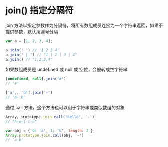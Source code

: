 # join() 指定分隔符

join 方法以指定参数作为分隔符，将所有数组成员连接为一个字符串返回，如果不提供参数，默认用逗号分隔
```javascript
var a = [1, 2, 3, 4];

a.join(' ') // '1 2 3 4'
a.join(' | ') // "1 | 2 | 3 | 4"
a.join() // "1,2,3,4"
```
如果数组成员是 undefined 或 null 或 空位，会被转成空字符串
```javascript
[undefined, null].join('#')
// '#'

['a',, 'b'].join('-')
// 'a--b'
```
通过 call 方法，这个方法也可以用于字符串或类似数组的对象
```javascript
Array，prototype.join.call('hello', '-')
// "h-e-l-l-o"

var obj = { 0: 'a', 1: 'b', length: 2 };
Array.prototype.join.call(obj, '-')
// 'a-b'
```


